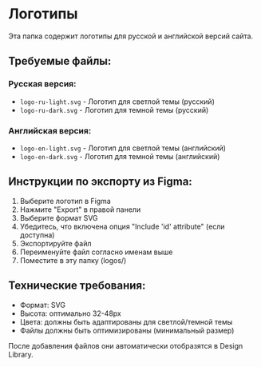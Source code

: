 # Логотипы

Эта папка содержит логотипы для русской и английской версий сайта.

## Требуемые файлы:

### Русская версия:
- `logo-ru-light.svg` - Логотип для светлой темы (русский)
- `logo-ru-dark.svg` - Логотип для темной темы (русский)

### Английская версия:
- `logo-en-light.svg` - Логотип для светлой темы (английский) 
- `logo-en-dark.svg` - Логотип для темной темы (английский)

## Инструкции по экспорту из Figma:

1. Выберите логотип в Figma
2. Нажмите "Export" в правой панели
3. Выберите формат SVG
4. Убедитесь, что включена опция "Include 'id' attribute" (если доступна)
5. Экспортируйте файл
6. Переименуйте файл согласно именам выше
7. Поместите в эту папку (logos/)

## Технические требования:

- Формат: SVG
- Высота: оптимально 32-48px
- Цвета: должны быть адаптированы для светлой/темной темы
- Файлы должны быть оптимизированы (минимальный размер)

После добавления файлов они автоматически отобразятся в Design Library. 